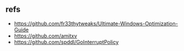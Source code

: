 ## refs

- <https://github.com/fr33thytweaks/Ultimate-Windows-Optimization-Guide>
- <https://github.com/amitxv>
- <https://github.com/spddl/GoInterruptPolicy>

